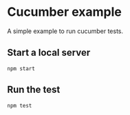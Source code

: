 # Cucumber example

A simple example to run cucumber tests. 

## Start a local server

    npm start
    
## Run the test

    npm test